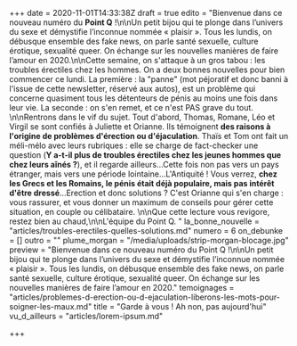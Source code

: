 +++
date = 2020-11-01T14:33:38Z
draft = true
edito = "Bienvenue dans ce nouveau numéro du **Point Q** !\n\nUn petit bijou qui te plonge dans l’univers du sexe et démystifie l’inconnue nommée « plaisir ». Tous les lundis, on débusque ensemble des fake news, on parle santé sexuelle, culture érotique, sexualité queer. On échange sur les nouvelles manières de faire l’amour en 2020.\n\nCette semaine, on s'attaque à un gros tabou : les troubles érectiles chez les hommes. On a deux bonnes nouvelles pour bien commencer ce lundi. La première : la \"panne\" (mot péjoratif et donc banni à l'issue de cette newsletter, réservé aux autos), est un problème qui concerne quasiment tous les détenteurs de pénis au moins une fois dans leur vie. La seconde : on s'en remet, et ce n'est PAS grave du tout. \n\nRentrons dans le vif du sujet. Tout d'abord, Thomas, Romane, Léo et Virgil se sont confiés à Juliette et Orianne. Ils témoignent **des raisons à l'origine de problèmes d'érection ou d'éjaculation**. Thaïs et Tom ont fait un méli-mélo avec leurs rubriques : elle se charge de  fact-checker une question (**Y a-t-il plus de troubles érectiles chez les jeunes hommes que chez leurs aînés ?**), et il regarde ailleurs...Cette fois non pas vers un pays étranger, mais vers une période lointaine...L'Antiquité ! Vous verrez, **chez les Grecs et les Romains, le pénis était déjà populaire, mais pas intérêt d'être dressé**...Erection et donc solutions ? C'est Orianne qui s'en charge : vous rassurer, et vous donner un maximum de conseils pour gérer cette situation, en couple ou célibataire. \n\nQue cette lecture vous revigore, restez bien au chaud,\n\nL'équipe du Point Q. "
la_bonne_nouvelle = "articles/troubles-erectiles-quelles-solutions.md"
numero = 6
on_debunke = []
outro = ""
plume_morgan = "/media/uploads/strip-morgan-blocage.jpg"
preview = "Bienvenue dans ce nouveau numéro du Point Q !\n\nUn petit bijou qui te plonge dans l’univers du sexe et démystifie l’inconnue nommée « plaisir ». Tous les lundis, on débusque ensemble des fake news, on parle santé sexuelle, culture érotique, sexualité queer. On échange sur les nouvelles manières de faire l’amour en 2020."
temoignages = "articles/problemes-d-erection-ou-d-ejaculation-liberons-les-mots-pour-soigner-les-maux.md"
title = "Garde à vous ! Ah non, pas aujourd'hui"
vu_d_ailleurs = "articles/lorem-ipsum.md"

+++
